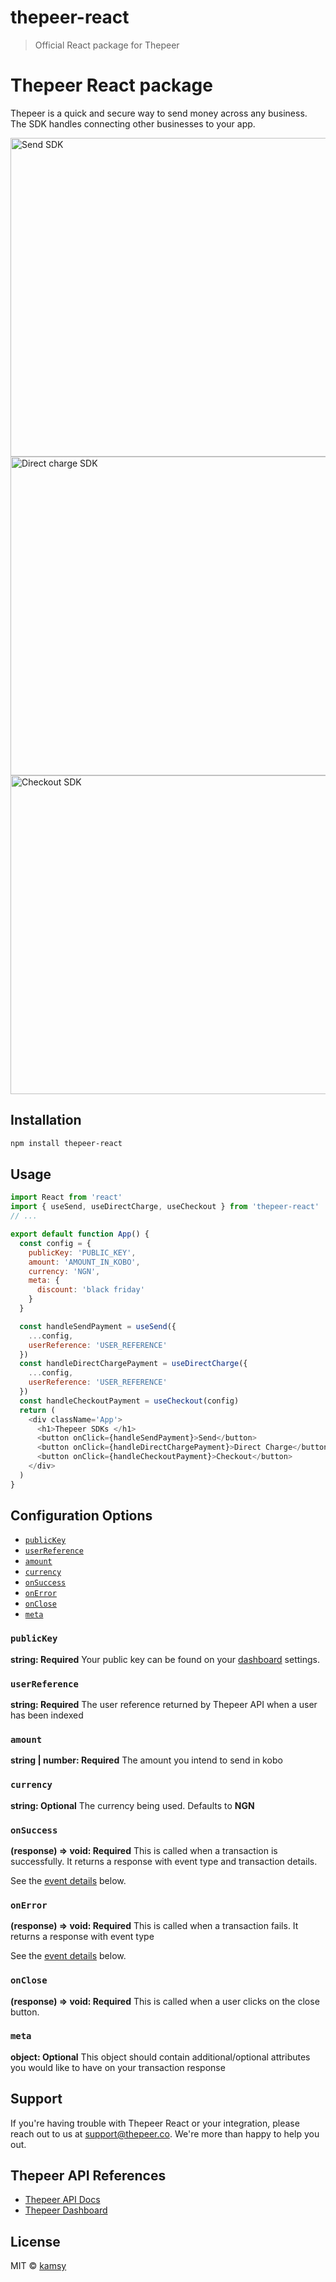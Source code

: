 # thepeer-react

> Official React package for Thepeer

# Thepeer React package

Thepeer is a quick and secure way to send money across any business. The SDK handles connecting other businesses to your app.

<img width="510" alt="Send SDK" src="https://user-images.githubusercontent.com/23347440/128957185-e12ae9cb-8a11-4188-bd52-4412a9ff4215.png">
<img width="510" alt="Direct charge SDK" src="https://user-images.githubusercontent.com/23347440/128957237-6b83b2d9-4a36-44b2-b147-e4e556eb1d11.png">
<img width="510" alt="Checkout SDK" src="https://user-images.githubusercontent.com/23347440/149753259-01f927a2-22ac-4f07-9224-6c1b5694ecf1.png">

## Installation

```sh
npm install thepeer-react
```

## Usage

```js
import React from 'react'
import { useSend, useDirectCharge, useCheckout } from 'thepeer-react'
// ...

export default function App() {
  const config = {
    publicKey: 'PUBLIC_KEY',
    amount: 'AMOUNT_IN_KOBO',
    currency: 'NGN',
    meta: {
      discount: 'black friday'
    }
  }

  const handleSendPayment = useSend({
    ...config,
    userReference: 'USER_REFERENCE'
  })
  const handleDirectChargePayment = useDirectCharge({
    ...config,
    userReference: 'USER_REFERENCE'
  })
  const handleCheckoutPayment = useCheckout(config)
  return (
    <div className='App'>
      <h1>Thepeer SDKs </h1>
      <button onClick={handleSendPayment}>Send</button>
      <button onClick={handleDirectChargePayment}>Direct Charge</button>
      <button onClick={handleCheckoutPayment}>Checkout</button>
    </div>
  )
}
```

## Configuration Options

- [`publicKey`](#publicKey)
- [`userReference`](#userReference)
- [`amount`](#amount)
- [`currency`](#currency)
- [`onSuccess`](#onSuccess)
- [`onError`](#onError)
- [`onClose`](#onClose)
- [`meta`](#meta)

### <a name="publicKey"></a> `publicKey`

**string: Required**
Your public key can be found on your [dashboard](https://dashboard.thepeer.co) settings.

### <a name="userReference"></a> `userReference`

**string: Required**
The user reference returned by Thepeer API when a user has been indexed

### <a name="amount"></a> `amount`

**string | number: Required**
The amount you intend to send in kobo

### <a name="currency"></a> `currency`

**string: Optional**
The currency being used. Defaults to **NGN**

### <a name="onSuccess"></a> `onSuccess`

**(response) => void: Required**
This is called when a transaction is successfully. It returns a response with event type and transaction details.

See the [event details](#thepeerEvent) below.

### <a name="onError"></a> `onError `

**(response) => void: Required**
This is called when a transaction fails. It returns a response with event type

See the [event details](#thepeerEvent) below.

### <a name="onClose"></a> `onClose `

**(response) => void: Required**
This is called when a user clicks on the close button.

### <a name="meta"></a> `meta`

**object: Optional**
This object should contain additional/optional attributes you would like to have on your transaction response

## Support

If you're having trouble with Thepeer React or your integration, please reach out to us at <support@thepeer.co>. We're more than happy to help you out.

## Thepeer API References

- [Thepeer API Docs](https://docs.thepeer.co)
- [Thepeer Dashboard](https://dashboard.thepeer.co)

## License

MIT © [kamsy](https://github.com/kamsy)
